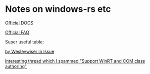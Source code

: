 # Notes on windows-rs etc

[Official DOCS](https://microsoft.github.io/windows-docs-rs/)

[Official FAQ](https://github.com/microsoft/windows-rs/blob/master/docs/FAQ.md)


Super useful table:

[by Wesleywiser in Issue](https://github.com/microsoft/windows-rs/issues/1647#issuecomment-1085005439)

[Interesting thread which I spammed "Support WinRT and COM class authoring"](https://github.com/microsoft/windows-rs/issues/1094)


